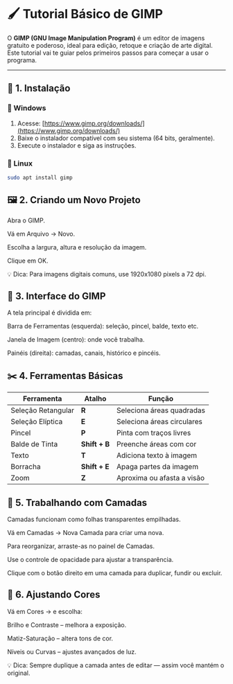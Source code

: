 # 🖌️ Tutorial Básico de GIMP

O **GIMP (GNU Image Manipulation Program)** é um editor de imagens gratuito e poderoso, ideal para edição, retoque e criação de arte digital.  
Este tutorial vai te guiar pelos primeiros passos para começar a usar o programa.

---

## 🧩 1. Instalação

### 🔹 Windows
1. Acesse: [https://www.gimp.org/downloads/](https://www.gimp.org/downloads/)
2. Baixe o instalador compatível com seu sistema (64 bits, geralmente).
3. Execute o instalador e siga as instruções.

### 🔹 Linux
```bash
sudo apt install gimp
```

## 🖼️ 2. Criando um Novo Projeto

Abra o GIMP.

Vá em Arquivo → Novo.

Escolha a largura, altura e resolução da imagem.

Clique em OK.

💡 Dica: Para imagens digitais comuns, use 1920x1080 pixels a 72 dpi.

## 🎨 3. Interface do GIMP

A tela principal é dividida em:

Barra de Ferramentas (esquerda): seleção, pincel, balde, texto etc.

Janela de Imagem (centro): onde você trabalha.

Painéis (direita): camadas, canais, histórico e pincéis.

## ✂️ 4. Ferramentas Básicas

| Ferramenta         | Atalho        | Função                     |
| ------------------ | ------------- | -------------------------- |
| Seleção Retangular | **R**         | Seleciona áreas quadradas  |
| Seleção Elíptica   | **E**         | Seleciona áreas circulares |
| Pincel             | **P**         | Pinta com traços livres    |
| Balde de Tinta     | **Shift + B** | Preenche áreas com cor     |
| Texto              | **T**         | Adiciona texto à imagem    |
| Borracha           | **Shift + E** | Apaga partes da imagem     |
| Zoom               | **Z**         | Aproxima ou afasta a visão |

## 🧱 5. Trabalhando com Camadas

Camadas funcionam como folhas transparentes empilhadas.

Vá em Camadas → Nova Camada para criar uma nova.

Para reorganizar, arraste-as no painel de Camadas.

Use o controle de opacidade para ajustar a transparência.

Clique com o botão direito em uma camada para duplicar, fundir ou excluir.

## 🧰 6. Ajustando Cores

Vá em Cores → e escolha:

Brilho e Contraste – melhora a exposição.

Matiz-Saturação – altera tons de cor.

Níveis ou Curvas – ajustes avançados de luz.

💡 Dica: Sempre duplique a camada antes de editar — assim você mantém o original.
